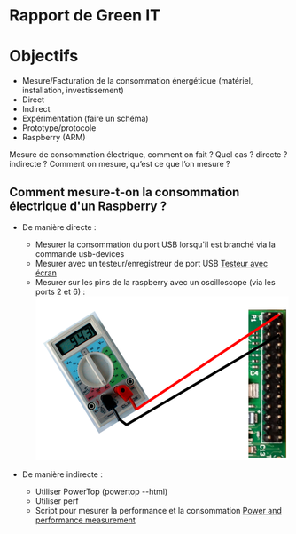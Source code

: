 Rapport de Green IT
==

# Objectifs

* Mesure/Facturation de la consommation énergétique (matériel, installation, investissement)
 * Direct
 * Indirect
* Expérimentation (faire un schéma)
 * Prototype/protocole
 * Raspberry (ARM)

Mesure de consommation électrique, comment on fait ? Quel cas ? directe ? indirecte ?
Comment on mesure, qu’est ce que l’on mesure ?


## Comment mesure-t-on la consommation électrique d'un Raspberry ?
* De manière directe :
  * Mesurer la consommation du port USB lorsqu'il est branché via la commande usb-devices
  * Mesurer avec un testeur/enregistreur de port USB [Testeur avec écran](http://www.framboise314.fr/jai-teste-pour-vous-un-testeur-de-port-usb/)
  * Mesurer sur les pins de la raspberry avec un oscilloscope (via les ports 2 et 6) :
  ![Schéma](https://raw.githubusercontent.com/benhu/effacious-weasel-green-it/master/sch%C3%A9ma.PNG)

* De manière indirecte :
  * Utiliser PowerTop (powertop --html)
  * Utiliser perf
  * Script pour mesurer la performance et la consommation [Power and performance measurement](http://raspi.tv/2015/raspberry-pi2-power-and-performance-measurement)
